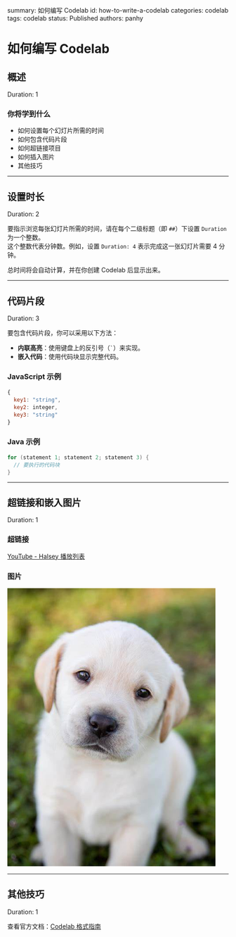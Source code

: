 summary: 如何编写 Codelab
id: how-to-write-a-codelab
categories: codelab
tags: codelab
status: Published
authors: panhy

# 如何编写 Codelab

## 概述  

Duration: 1

### 你将学到什么  

- 如何设置每个幻灯片所需的时间  
- 如何包含代码片段  
- 如何超链接项目  
- 如何插入图片  
- 其他技巧  

---

## 设置时长  

Duration: 2

要指示浏览每张幻灯片所需的时间，请在每个二级标题（即 `##`）下设置 `Duration` 为一个整数。  
这个整数代表分钟数。例如，设置 `Duration: 4` 表示完成这一张幻灯片需要 4 分钟。  

总时间将会自动计算，并在你创建 Codelab 后显示出来。  

---

## 代码片段  

Duration: 3

要包含代码片段，你可以采用以下方法：  

- **内联高亮**：使用键盘上的反引号（`` ` ``）来实现。  
- **嵌入代码**：使用代码块显示完整代码。  

### JavaScript 示例  

```javascript
{ 
  key1: "string", 
  key2: integer,
  key3: "string"
}
```

### Java 示例  

```java
for (statement 1; statement 2; statement 3) {
  // 要执行的代码块
}
```

---

## 超链接和嵌入图片  

Duration: 1

### 超链接  

[YouTube - Halsey 播放列表](https://www.youtube.com/user/iamhalsey/playlists)  

### 图片  

![图片替代文本](assets/puppy.jpg)  

---

## 其他技巧  

Duration: 1

查看官方文档：[Codelab 格式指南](https://github.com/googlecodelabs/tools/blob/master/FORMAT-GUIDE.md)  
